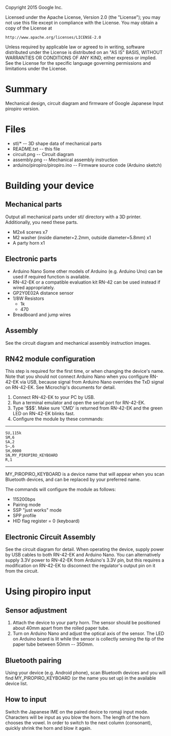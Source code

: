 Copyright 2015 Google Inc.

Licensed under the Apache License, Version 2.0 (the "License");
you may not use this file except in compliance with the License.
You may obtain a copy of the License at

    http://www.apache.org/licenses/LICENSE-2.0

Unless required by applicable law or agreed to in writing, software
distributed under the License is distributed on an "AS IS" BASIS,
WITHOUT WARRANTIES OR CONDITIONS OF ANY KIND, either express or implied.
See the License for the specific language governing permissions and
limitations under the License.


 Summary
=====================================

Mechanical design, circuit diagram and firmware of Google Japanese Input
piropiro version.


 Files
=====================================

* stl/*  -- 3D shape data of mechanical parts
* README.txt  -- this file
* circuit.png -- Circuit diagram
* assembly.png -- Mechanical assembly instruction
* arduino/piropiro/piropiro.ino -- Firmware source code (Arduino sketch)


 Building your device
=====================================

## Mechanical parts

Output all mechanical parts under stl/ directory with a 3D printer.
Additionally, you need these parts.

* M2x4 scerws  x7
* M2 washer (inside diameter=2.2mm, outside diameter=5.8mm)  x1
* A party horn  x1

## Electronic parts

* Arduino Nano
    Some other models of Arduino (e.g. Arduino Uno) can be used
    if required function is available.
* RN-42-EK or a compatible evaluation kit
    RN-42 can be used instead if wired appropriately.
* GP2Y0E02A distance sensor
* 1/8W Resistors
    * 1k
    * 470
* Breadboard and jump wires

## Assembly

See the circuit diagram and mechanical assembly instruction images.

## RN42 module configuration

This step is required for the first time, or when changing the device's name.
Note that you should not connect Arduino Nano when you configure RN-42-EK via
USB, because signal from Arduino Nano overrides the TxD signal on RN-42-EK.
See Microchip's documents for detail.

1. Connect RN-42-EK to your PC by USB.
2. Run a terminal emulator and open the serial port for RN-42-EK.
3. Type '$$$'. Make sure 'CMD' is returned from RN-42-EK and the green LED on
   RN-42-EK blinks fast.
4. Configure the module by these commands:

* * * * * *
    SU,115k
    SM,6
    SA,2
    S~,6
    SH,0000
    SN,MY_PIROPIRO_KEYBOARD
    R,1
* * * * * *
MY\_PIROPIRO\_KEYBOARD is a device name that will appear when you scan Bluetooth
devices, and can be replaced by your preferred name.

The commands will configure the module as follows:

* 115200bps
* Pairing mode
* SSP "just works" mode
* SPP profile
* HID flag register = 0 (keyboard)


## Electronic Circuit Assembly

See the circuit diagram for detail.
When operating the device, supply power by USB cables to both RN-42-EK and
Arduino Nano. You can alternatively supply 3.3V power to RN-42-EK from Arduino's
3.3V pin, but this requires a modification on RN-42-EK to disconnect the
regulator's output pin on it from the circuit.


 Using piropiro input
=====================================

## Sensor adjustment

1. Attach the device to your party horn. The sensor should be positioned about
40mm apart from the rolled paper tube.
2. Turn on Arduino Nano and adjust the optical axis of the sensor. The LED on
Arduino board is lit while the sensor is collectly sensing the tip of the
paper tube between 50mm -- 350mm.


## Bluetooth pairing

Using your device (e.g. Android phone), scan Bluetooth devices and you will
find MY\_PIROPIRO\_KEYBOARD (or the name you set up) in the available device
list.

## How to input

Switch the Japanese IME on the paired device to romaji input mode.
Characters will be input as you blow the horn.
The length of the horn chooses the vowel.
In order to switch to the next column (consonant), quickly shrink the horn and blow it again.
